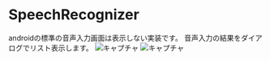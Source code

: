 SpeechRecognizer
================

androidの標準の音声入力画面は表示しない実装です。
音声入力の結果をダイアログでリスト表示します。
![キャプチャ](http://oneone.lolipop.jp/github/SpeechRecognizer1.png)
![キャプチャ](http://oneone.lolipop.jp/github/SpeechRecognizer2.png)
